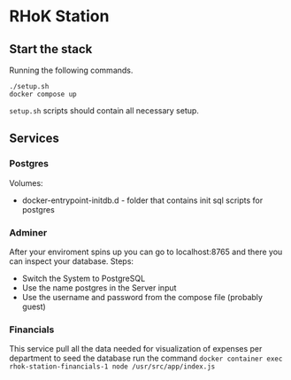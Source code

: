 # RHoK Station

## Start the stack
Running the following commands.

```
./setup.sh
docker compose up
```

`setup.sh` scripts should contain all necessary setup.


## Services



### Postgres

Volumes:
- docker-entrypoint-initdb.d - folder that contains init sql scripts for postgres

### Adminer

After your enviroment spins up you can go to localhost:8765 and there you can inspect your database. Steps:

- Switch the System to PostgreSQL
- Use the name postgres in the Server input
- Use the username and password from the compose file (probably guest)

### Financials

This service pull all the data needed for visualization of expenses per department to seed the database run the command `docker container exec rhok-station-financials-1 node /usr/src/app/index.js`